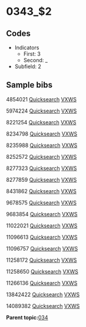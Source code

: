 # 0343\_$2

## Codes

-   Indicators
    -   First: 3
    -   Second: \_
-   Subfield: 2

## Sample bibs

4854021 [Quicksearch](https://search.library.yale.edu/catalog/4854021) [VXWS](http://prodorbis.library.yale.edu:7014/vxws/GetHoldingsService?bibId=4854021)

5974224 [Quicksearch](https://search.library.yale.edu/catalog/5974224) [VXWS](http://prodorbis.library.yale.edu:7014/vxws/GetHoldingsService?bibId=5974224)

8221254 [Quicksearch](https://search.library.yale.edu/catalog/8221254) [VXWS](http://prodorbis.library.yale.edu:7014/vxws/GetHoldingsService?bibId=8221254)

8234798 [Quicksearch](https://search.library.yale.edu/catalog/8234798) [VXWS](http://prodorbis.library.yale.edu:7014/vxws/GetHoldingsService?bibId=8234798)

8235988 [Quicksearch](https://search.library.yale.edu/catalog/8235988) [VXWS](http://prodorbis.library.yale.edu:7014/vxws/GetHoldingsService?bibId=8235988)

8252572 [Quicksearch](https://search.library.yale.edu/catalog/8252572) [VXWS](http://prodorbis.library.yale.edu:7014/vxws/GetHoldingsService?bibId=8252572)

8277323 [Quicksearch](https://search.library.yale.edu/catalog/8277323) [VXWS](http://prodorbis.library.yale.edu:7014/vxws/GetHoldingsService?bibId=8277323)

8277859 [Quicksearch](https://search.library.yale.edu/catalog/8277859) [VXWS](http://prodorbis.library.yale.edu:7014/vxws/GetHoldingsService?bibId=8277859)

8431862 [Quicksearch](https://search.library.yale.edu/catalog/8431862) [VXWS](http://prodorbis.library.yale.edu:7014/vxws/GetHoldingsService?bibId=8431862)

9678575 [Quicksearch](https://search.library.yale.edu/catalog/9678575) [VXWS](http://prodorbis.library.yale.edu:7014/vxws/GetHoldingsService?bibId=9678575)

9683854 [Quicksearch](https://search.library.yale.edu/catalog/9683854) [VXWS](http://prodorbis.library.yale.edu:7014/vxws/GetHoldingsService?bibId=9683854)

11022021 [Quicksearch](https://search.library.yale.edu/catalog/11022021) [VXWS](http://prodorbis.library.yale.edu:7014/vxws/GetHoldingsService?bibId=11022021)

11096613 [Quicksearch](https://search.library.yale.edu/catalog/11096613) [VXWS](http://prodorbis.library.yale.edu:7014/vxws/GetHoldingsService?bibId=11096613)

11096757 [Quicksearch](https://search.library.yale.edu/catalog/11096757) [VXWS](http://prodorbis.library.yale.edu:7014/vxws/GetHoldingsService?bibId=11096757)

11258172 [Quicksearch](https://search.library.yale.edu/catalog/11258172) [VXWS](http://prodorbis.library.yale.edu:7014/vxws/GetHoldingsService?bibId=11258172)

11258650 [Quicksearch](https://search.library.yale.edu/catalog/11258650) [VXWS](http://prodorbis.library.yale.edu:7014/vxws/GetHoldingsService?bibId=11258650)

11266136 [Quicksearch](https://search.library.yale.edu/catalog/11266136) [VXWS](http://prodorbis.library.yale.edu:7014/vxws/GetHoldingsService?bibId=11266136)

13842422 [Quicksearch](https://search.library.yale.edu/catalog/13842422) [VXWS](http://prodorbis.library.yale.edu:7014/vxws/GetHoldingsService?bibId=13842422)

14089382 [Quicksearch](https://search.library.yale.edu/catalog/14089382) [VXWS](http://prodorbis.library.yale.edu:7014/vxws/GetHoldingsService?bibId=14089382)

**Parent topic:**[034](../../tags/034/034.md)


